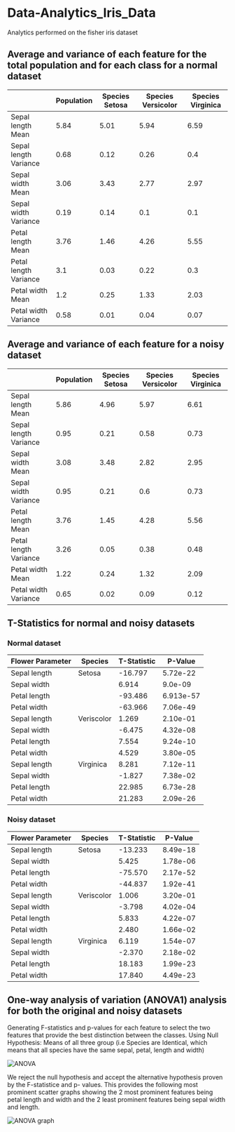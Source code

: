 # Data-Analytics_Iris_Data
Analytics performed on the fisher iris dataset


## Average and variance of each feature for the total population and for each class for a normal dataset

|  | Population |  Species Setosa |  Species Versicolor  |  Species Virginica  |
|-----|-----|---|---|---|
|  Sepal length Mean   | 5.84  |   5.01  |  5.94 |  6.59 |
|  Sepal length Variance   |  0.68 |  0.12   |  0.26 | 0.4  |
|  Sepal width Mean  |  3.06   |  3.43 | 2.77  | 2.97  |
|  Sepal width Variance  |  0.19   |  0.14 |  0.1 |  0.1 |
|  Petal length Mean  |   3.76  | 1.46  |  4.26 |  5.55 |
|  Petal length Variance  |  3.1   | 0.03  | 0.22  |  0.3 |
|  Petal width Mean  |   1.2  | 0.25  |  1.33 |  2.03 |
|  Petal width Variance  |  0.58   | 0.01  | 0.04  |  0.07 |

## Average and variance of each feature for a noisy dataset

|  | Population |  Species Setosa |  Species Versicolor  |  Species Virginica  |
|-----|-----|---|---|---|
|  Sepal length Mean   | 5.86  |   4.96|  5.97 |  6.61 |
|  Sepal length Variance   |  0.95 |  0.21   |  0.58 | 0.73  |
|  Sepal width Mean  |  3.08   |  3.48 | 2.82  | 2.95  |
|  Sepal width Variance  |  0.95   |  0.21 |  0.6 |  0.73 |
|  Petal length Mean  |   3.76  | 1.45  |  4.28 |  5.56 |
|  Petal length Variance  |  3.26   | 0.05  | 0.38  |  0.48 |
|  Petal width Mean  |   1.22  | 0.24  |  1.32 |  2.09 |
|  Petal width Variance  |  0.65   | 0.02  | 0.09  |  0.12 |

## T-Statistics for normal and noisy datasets
### Normal dataset

| Flower Parameter |  Species |  T-Statistic  |  P-Value  |
|-----|-----|---|---|
|  Sepal length    |  Setosa |  -16.797 |  5.72e-22 | 
|  Sepal width  |   | 6.914  | 9.0e-09  |
|  Petal length  |   |  -93.486 |  6.913e-57 | 
|  Petal width  |   | -63.966  |  7.06e-49 |
|  Sepal length    |  Veriscolor |  1.269 | 2.10e-01  | 
|  Sepal width  |   | -6.475  |  4.32e-08 |
|  Petal length  |   |  7.554 | 9.24e-10  | 
|  Petal width  |   | 4.529  | 3.80e-05  | 
|  Sepal length    |  Virginica |  8.281 | 7.12e-11  |
|  Sepal width  |   | -1.827  | 7.38e-02  |
|  Petal length  |   | 22.985  | 6.73e-28  |
|  Petal width  |   | 21.283  |  2.09e-26 |


### Noisy dataset

| Flower Parameter |  Species |  T-Statistic  |  P-Value  |
|-----|-----|---|---|
|  Sepal length    |  Setosa |  -13.233 |  8.49e-18 | 
|  Sepal width  |   | 5.425  | 1.78e-06  |
|  Petal length  |   |  -75.570 |  2.17e-52 | 
|  Petal width  |   | -44.837  |  1.92e-41 |
|  Sepal length    |  Veriscolor |  1.006 | 3.20e-01  | 
|  Sepal width  |   | -3.798  |  4.02e-04 |
|  Petal length  |   |  5.833 | 4.22e-07  | 
|  Petal width  |   | 2.480  | 1.66e-02  | 
|  Sepal length    |  Virginica |  6.119| 1.54e-07  |
|  Sepal width  |   | -2.370  | 2.18e-02  |
|  Petal length  |   | 18.183  | 1.99e-23  |
|  Petal width  |   | 17.840  |  4.49e-23 |

 ## One-way analysis of variation (ANOVA1) analysis for both the original and noisy datasets
Generating F-statistics and p-values for each feature to select the two features that provide the best distinction between the classes. 
Using Null Hypothesis: Means of all three group (i.e Species are Identical, which means that all species have the same sepal, petal, length and width)

![ANOVA](images/anovastat)

We reject the null hypothesis and accept the alternative hypothesis proven by the F-statistice and p- values.
This provides the following most prominent scatter graphs showing the 2 most prominent features being petal length and width and the 2 least prominent features being sepal width and length.

![ANOVA graph](images/anovagraph)
